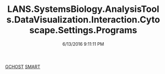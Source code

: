 ﻿---
title: LANS.SystemsBiology.AnalysisTools.DataVisualization.Interaction.Cytoscape.Settings.Programs
date: 6/13/2016 9:11:11 PM
---

[GCHOST](T-LANS.SystemsBiology.AnalysisTools.DataVisualization.Interaction.Cytoscape.Settings.Programs.GCHOST.html)
[SMART](T-LANS.SystemsBiology.AnalysisTools.DataVisualization.Interaction.Cytoscape.Settings.Programs.SMART.html)

